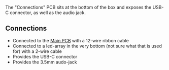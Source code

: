 The "Connections" PCB sits at the bottom of the box and exposes the USB-C connector, as well as the audio jack.

## Connections

* Connected to the [Main PCB](./MainPCB.md) with a 12-wire ribbon cable
* Connected to a led-array in the very bottom (not sure what that is used for) with a 2-wire cable
* Provides the USB-C connector
* Provides the 3.5mm audo-jack